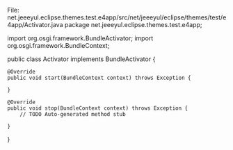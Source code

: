 

File: net.jeeeyul.eclipse.themes.test.e4app/src/net/jeeeyul/eclipse/themes/test/e4app/Activator.java
package net.jeeeyul.eclipse.themes.test.e4app;

import org.osgi.framework.BundleActivator;
import org.osgi.framework.BundleContext;

public class Activator implements BundleActivator {

	@Override
	public void start(BundleContext context) throws Exception {

	}

	@Override
	public void stop(BundleContext context) throws Exception {
		// TODO Auto-generated method stub

	}

}
